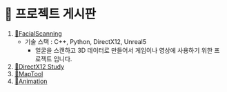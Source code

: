 

# 📌 프로젝트 게시판

1. [📝FacialScanning](FacialScanning.md)
	- 기술 스택 : C++, Python, DirectX12, Unreal5
        - 얼굴을 스캔하고 3D 데이터로 만들어서 게임이나 영상에 사용하기 위한 프로젝트 입니다.
2. [📝DirectX12 Study](https://github.com/gigian0611/study)
3. [📝MapTool](MapTool.md)
4. [📝Animation](Animation.md)